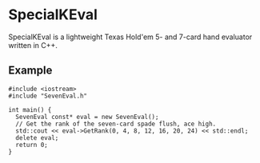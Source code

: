 # SpecialKEval

SpecialKEval is a lightweight Texas Hold'em 5- and 7-card hand evaluator 
written in C++.

## Example

```
#include <iostream>
#include "SevenEval.h"

int main() {
  SevenEval const* eval = new SevenEval();
  // Get the rank of the seven-card spade flush, ace high.
  std::cout << eval->GetRank(0, 4, 8, 12, 16, 20, 24) << std::endl;
  delete eval;
  return 0;
}
```
